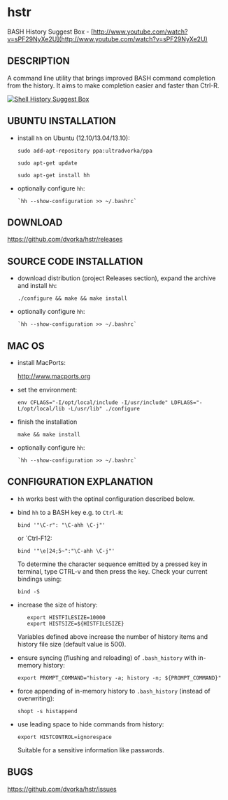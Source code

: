 hstr
====

BASH History Suggest Box - [http://www.youtube.com/watch?v=sPF29NyXe2U](http://www.youtube.com/watch?v=sPF29NyXe2U)


DESCRIPTION
-----------
A command line utility that brings improved BASH command completion 
from the history. It aims to make completion easier and faster
than Ctrl-R.


[![Shell History Suggest Box](http://mindforger.com/projects/images/hh-1.jpg "Shell History Suggest Box")](http://mindforger.com/projects/images/hh-1.jpg)


UBUNTU INSTALLATION
-------------------
* install `hh` on Ubuntu (12.10/13.04/13.10):

    `sudo add-apt-repository ppa:ultradvorka/ppa`

    `sudo apt-get update`

    `sudo apt-get install hh`

* optionally configure `hh`: 

      `hh --show-configuration >> ~/.bashrc`


DOWNLOAD
--------
https://github.com/dvorka/hstr/releases


SOURCE CODE INSTALLATION
------------------------
* download distribution (project Releases section), expand the archive and install `hh`:

    `./configure && make && make install`

* optionally configure `hh`:

      `hh --show-configuration >> ~/.bashrc`


MAC OS
------
* install MacPorts:

   http://www.macports.org

* set the environment:

   `env CFLAGS="-I/opt/local/include -I/usr/include" LDFLAGS="-L/opt/local/lib -L/usr/lib" ./configure`

* finish the installation

    `make && make install`

* optionally configure `hh`:

      `hh --show-configuration >> ~/.bashrc`


CONFIGURATION EXPLANATION
-------------------------
* `hh` works best with the optinal configuration described below.

* bind `hh` to a BASH key e.g. to `Ctrl-R`:

    `bind '"\C-r": "\C-ahh \C-j"'`

  or `Ctrl-F12:

    `bind '"\e[24;5~":"\C-ahh \C-j"'`

  To determine the character sequence emitted by a pressed key in terminal, 
  type CTRL-v and then press the key. Check your current bindings using:

    `bind -S`

* increase the size of history:
  ```Shell
     export HISTFILESIZE=10000
     export HISTSIZE=${HISTFILESIZE}
  ```
 
  Variables defined above increase the number of history items and history file size
  (default value is 500).

* ensure syncing (flushing and reloading) of `.bash_history` with in-memory 
  history:

     `export PROMPT_COMMAND="history -a; history -n; ${PROMPT_COMMAND}"`

* force appending of in-memory history to `.bash_history` 
  (instead of overwriting): 

    `shopt -s histappend`

* use leading space to hide commands from history:

    `export HISTCONTROL=ignorespace`

  Suitable for a sensitive information like passwords.

BUGS
----
https://github.com/dvorka/hstr/issues
